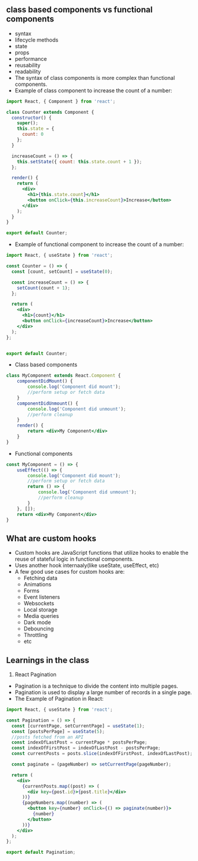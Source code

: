 ## class based components vs functional components
- syntax
- lifecycle methods
- state
- props
- performance
- reusability
- readability
- The syntax of class components is more complex than functional components.
- Example of class component to increase the count of a number:
```jsx
import React, { Component } from 'react';

class Counter extends Component {
  constructor() {
    super();
    this.state = {
      count: 0
    };
  }

  increaseCount = () => {
    this.setState({ count: this.state.count + 1 });
  };

  render() {
    return (
      <div>
        <h1>{this.state.count}</h1>
        <button onClick={this.increaseCount}>Increase</button>
      </div>
    );
  }
}

export default Counter;
```

- Example of functional component to increase the count of a number:
```jsx
import React, { useState } from 'react';

const Counter = () => {
  const [count, setCount] = useState(0);

  const increaseCount = () => {
    setCount(count + 1);
  };

  return (
    <div>
      <h1>{count}</h1>
      <button onClick={increaseCount}>Increase</button>
    </div>
  );
};


export default Counter;
```

- Class based components
```jsx
class MyComponent extends React.Component {
    componentDidMount() {
        console.log('Component did mount');
        //perform setup or fetch data
    }
    componentDidUnmount() {
        console.log('Component did unmount');
        //perform cleanup
    }
    render() {
        return <div>My Component</div>
    }
}
```
- Functional components
```jsx
const MyComponent = () => {
    useEffect(() => {
        console.log('Component did mount');
        //perform setup or fetch data
        return () => {
            console.log('Component did unmount');
            //perform cleanup
        }
    }, []);
    return <div>My Component</div>
}
```

## What are custom hooks
- Custom hooks are JavaScript functions that utilize hooks to enable the reuse of stateful logic in functional components.
- Uses another hook internaaly(like useState, useEffect, etc)
- A few good use cases for custom hooks are:
  - Fetching data
  - Animations
  - Forms
  - Event listeners
  - Websockets
  - Local storage
  - Media queries
  - Dark mode
  - Debouncing
  - Throttling
  - etc

## Learnings in the class
1. React Pagination
 - Pagination is a technique to divide the content into multiple pages.
 - Pagination is used to display a large number of records in a single page.
 - The Example of Pagination in React:
```jsx
import React, { useState } from 'react';

const Pagination = () => {
  const [currentPage, setCurrentPage] = useState(1);
  const [postsPerPage] = useState(5);
  //posts fetched from an API
  const indexOfLastPost = currentPage * postsPerPage;
  const indexOfFirstPost = indexOfLastPost - postsPerPage;
  const currentPosts = posts.slice(indexOfFirstPost, indexOfLastPost);

  const paginate = (pageNumber) => setCurrentPage(pageNumber);

  return (
    <div>
      {currentPosts.map((post) => (
        <div key={post.id}>{post.title}</div>
      ))}
      {pageNumbers.map((number) => (
        <button key={number} onClick={() => paginate(number)}>
          {number}
        </button>
      ))}
    </div>
  );
};

export default Pagination;
```
